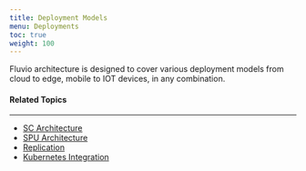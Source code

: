 ```yaml
---
title: Deployment Models
menu: Deployments
toc: true
weight: 100
---
```


Fluvio architecture is designed to cover various deployment models from cloud to edge, mobile to IOT devices, in any combination.

#### Related Topics
-------------------
* [SC Architecture](../sc)
* [SPU Architecture](../spu)
* [Replication](../replication)
* [Kubernetes Integration](../k8-integration)